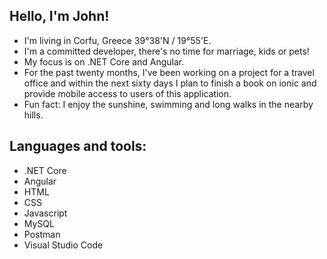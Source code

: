 ## Hello, I'm John!

- I'm living in Corfu, Greece 39°38'N / 19°55'E.
- I'm a committed developer, there's no time for marriage, kids or pets!
- My focus is on .NET Core and Angular.
- For the past twenty months, I've been working on a project for a travel office and within the next sixty days I plan to finish a book on ionic and provide mobile access to users of this application.
- Fun fact: I enjoy the sunshine, swimming and long walks in the nearby hills.

## Languages and tools:
- .NET Core
- Angular
- HTML
- CSS
- Javascript
- MySQL
- Postman
- Visual Studio Code
